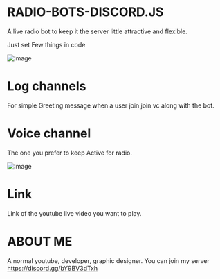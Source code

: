 # RADIO-BOTS-DISCORD.JS

A live radio bot to keep it the server little attractive and flexible.


Just set Few things in code 

![image](https://user-images.githubusercontent.com/78467470/133436619-dfba4ad3-de6b-46db-af85-c3d544e3dab6.png)
 
 # Log channels
 
 For simple Greeting message when a user join join vc along with the bot.
 
 # Voice channel
 
 The one you prefer to keep Active for radio.
 
 ![image](https://user-images.githubusercontent.com/78467470/133437154-586dcdd5-b0fb-4ca2-9fd9-f38affdee3f7.png)
 
 # Link
 
 Link of the youtube live video you want to play.
 
 # ABOUT ME
 
 A normal youtube, developer, graphic designer. You can join my server https://discord.gg/bY9BV3dTxh
